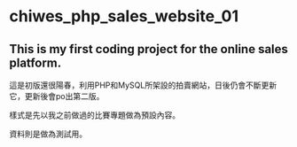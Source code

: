 # chiwes_php_sales_website_01
<h2>This is my first coding project for the online sales platform.</h2>
<p>這是初版還很陽春，利用PHP和MySQL所架設的拍賣網站，日後仍會不斷更新它，更新後會po出第二版。</p>
<p>樣式是先以我之前做過的比賽專題做為預設內容。</p>
<p>資料則是做為測試用。</p>
